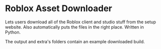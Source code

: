 # Roblox Asset Downloader
Lets users download all of the Roblox client and studio stuff from the setup website. Also automatically puts the files in the right place. Written in Python.

The output and extra's folders contain an example downloaded build.
